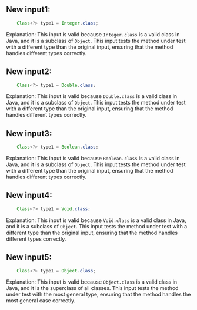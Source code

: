 ## New input1:
```java
    Class<?> type1 = Integer.class;
```
Explanation: This input is valid because `Integer.class` is a valid class in Java, and it is a subclass of `Object`. This input tests the method under test with a different type than the original input, ensuring that the method handles different types correctly.

## New input2:
```java
    Class<?> type1 = Double.class;
```
Explanation: This input is valid because `Double.class` is a valid class in Java, and it is a subclass of `Object`. This input tests the method under test with a different type than the original input, ensuring that the method handles different types correctly.

## New input3:
```java
    Class<?> type1 = Boolean.class;
```
Explanation: This input is valid because `Boolean.class` is a valid class in Java, and it is a subclass of `Object`. This input tests the method under test with a different type than the original input, ensuring that the method handles different types correctly.

## New input4:
```java
    Class<?> type1 = Void.class;
```
Explanation: This input is valid because `Void.class` is a valid class in Java, and it is a subclass of `Object`. This input tests the method under test with a different type than the original input, ensuring that the method handles different types correctly.

## New input5:
```java
    Class<?> type1 = Object.class;
```
Explanation: This input is valid because `Object.class` is a valid class in Java, and it is the superclass of all classes. This input tests the method under test with the most general type, ensuring that the method handles the most general case correctly.
